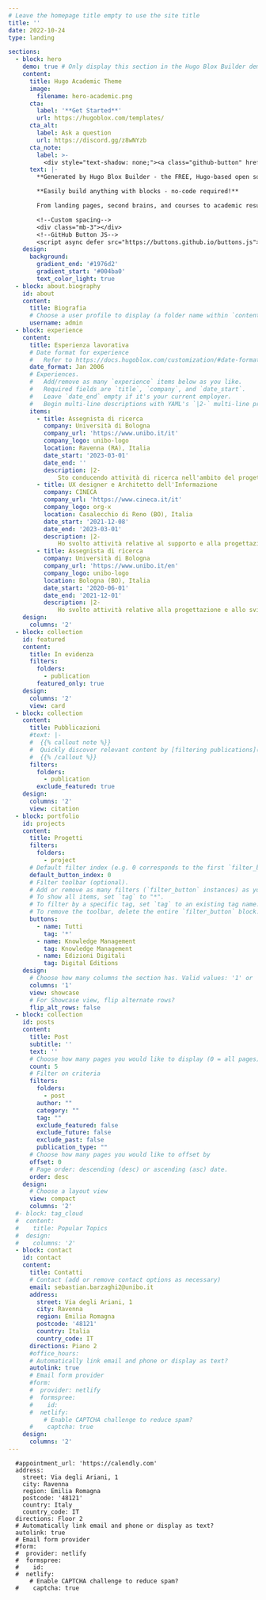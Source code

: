 ```yaml
---
# Leave the homepage title empty to use the site title
title: ''
date: 2022-10-24
type: landing

sections:
  - block: hero
    demo: true # Only display this section in the Hugo Blox Builder demo site
    content:
      title: Hugo Academic Theme
      image:
        filename: hero-academic.png
      cta:
        label: '**Get Started**'
        url: https://hugoblox.com/templates/
      cta_alt:
        label: Ask a question
        url: https://discord.gg/z8wNYzb
      cta_note:
        label: >-
          <div style="text-shadow: none;"><a class="github-button" href="https://github.com/HugoBlox/hugo-blox-builder" data-icon="octicon-star" data-size="large" data-show-count="true" aria-label="Star">Star Hugo Blox Builder</a></div><div style="text-shadow: none;"><a class="github-button" href="https://github.com/HugoBlox/theme-academic-cv" data-icon="octicon-star" data-size="large" data-show-count="true" aria-label="Star">Star the Academic template</a></div>
      text: |-
        **Generated by Hugo Blox Builder - the FREE, Hugo-based open source website builder trusted by 500,000+ sites.**

        **Easily build anything with blocks - no-code required!**

        From landing pages, second brains, and courses to academic resumés, conferences, and tech blogs.

        <!--Custom spacing-->
        <div class="mb-3"></div>
        <!--GitHub Button JS-->
        <script async defer src="https://buttons.github.io/buttons.js"></script>
    design:
      background:
        gradient_end: '#1976d2'
        gradient_start: '#004ba0'
        text_color_light: true
  - block: about.biography
    id: about
    content:
      title: Biografia
      # Choose a user profile to display (a folder name within `content/authors/`)
      username: admin
  - block: experience
    content:
      title: Esperienza lavorativa
      # Date format for experience
      #   Refer to https://docs.hugoblox.com/customization/#date-format
      date_format: Jan 2006
      # Experiences.
      #   Add/remove as many `experience` items below as you like.
      #   Required fields are `title`, `company`, and `date_start`.
      #   Leave `date_end` empty if it's your current employer.
      #   Begin multi-line descriptions with YAML's `|2-` multi-line prefix.
      items:
        - title: Assegnista di ricerca
          company: Università di Bologna
          company_url: 'https://www.unibo.it/it'
          company_logo: unibo-logo
          location: Ravenna (RA), Italia
          date_start: '2023-03-01'
          date_end: ''
          description: |2-
              Sto conducendo attività di ricerca nell'ambito del progetto "CHANGES" (PE5 del PNRR), concentrandomi sullo sviluppo di un linguaggio operativo comune (metodologie, standard, pratiche operative) per la rappresentazione e gestione dei dati tra le entità coinvolte a vario titolo nei processi di restauro, conservazione, manutenzione e gestione del patrimonio culturale.
        - title: UX designer e Architetto dell'Informazione
          company: CINECA
          company_url: 'https://www.cineca.it/it'
          company_logo: org-x
          location: Casalecchio di Reno (BO), Italia
          date_start: '2021-12-08'
          date_end: '2023-03-01'
          description: |2-
              Ho svolto attività relative al supporto e alla progettazione di portali e siti web complessi e di grandi dimensioni, per università e istituzioni di ricerca. In particolare, mi sono concentrato su raccolta dei requisiti, architettura dell'informazione, modellazione dei contenuti, creazione di wireframe, supporto allo sviluppo, controllo qualità, test di accessibilità e usabilità, redazione della documentazione, formazione dei clienti e gestione ordinaria dei ticket di supporto aperti dai clienti.
        - title: Assegnista di ricerca
          company: Università di Bologna
          company_url: 'https://www.unibo.it/en'
          company_logo: unibo-logo
          location: Bologna (BO), Italia
          date_start: '2020-06-01'
          date_end: '2021-12-01'
          description: |2-
              Ho svolto attività relative alla progettazione e allo sviluppo di un'edizione digitale delle opere di Aldo Moro. In particolare, mi sono concentrato su modellazione dei dati, architettura dell'informazione, analisi dei dati, sviluppo web, data wrangling, design UX, gestione del progetto, redazione della documentazione, supervisione e formazione.
    design:
      columns: '2'
  - block: collection
    id: featured
    content:
      title: In evidenza
      filters:
        folders:
          - publication
        featured_only: true
    design:
      columns: '2'
      view: card
  - block: collection
    content:
      title: Pubblicazioni
      #text: |-
      #  {{% callout note %}}
      #  Quickly discover relevant content by [filtering publications](./publication/).
      #  {{% /callout %}}
      filters:
        folders:
          - publication
        exclude_featured: true
    design:
      columns: '2'
      view: citation
  - block: portfolio
    id: projects
    content:
      title: Progetti
      filters:
        folders:
          - project
      # Default filter index (e.g. 0 corresponds to the first `filter_button` instance below).
      default_button_index: 0
      # Filter toolbar (optional).
      # Add or remove as many filters (`filter_button` instances) as you like.
      # To show all items, set `tag` to "*".
      # To filter by a specific tag, set `tag` to an existing tag name.
      # To remove the toolbar, delete the entire `filter_button` block.
      buttons:
        - name: Tutti
          tag: '*'
        - name: Knowledge Management
          tag: Knowledge Management
        - name: Edizioni Digitali
          tag: Digital Editions
    design:
      # Choose how many columns the section has. Valid values: '1' or '2'.
      columns: '1'
      view: showcase
      # For Showcase view, flip alternate rows?
      flip_alt_rows: false
  - block: collection
    id: posts
    content:
      title: Post
      subtitle: ''
      text: ''
      # Choose how many pages you would like to display (0 = all pages)
      count: 5
      # Filter on criteria
      filters:
        folders:
          - post
        author: ""
        category: ""
        tag: ""
        exclude_featured: false
        exclude_future: false
        exclude_past: false
        publication_type: ""
      # Choose how many pages you would like to offset by
      offset: 0
      # Page order: descending (desc) or ascending (asc) date.
      order: desc
    design:
      # Choose a layout view
      view: compact
      columns: '2'
  #- block: tag_cloud
  #  content:
  #    title: Popular Topics
  #  design:
  #    columns: '2'
  - block: contact
    id: contact
    content:
      title: Contatti
      # Contact (add or remove contact options as necessary)
      email: sebastian.barzaghi2@unibo.it
      address:
        street: Via degli Ariani, 1
        city: Ravenna
        region: Emilia Romagna
        postcode: '48121'
        country: Italia
        country_code: IT
      directions: Piano 2
      #office_hours:
      # Automatically link email and phone or display as text?
      autolink: true
      # Email form provider
      #form:
      #  provider: netlify
      #  formspree:
      #    id:
      #  netlify:
          # Enable CAPTCHA challenge to reduce spam?
      #    captcha: true
    design:
      columns: '2'
---
```

      #appointment_url: 'https://calendly.com'
      address:
        street: Via degli Ariani, 1
        city: Ravenna
        region: Emilia Romagna
        postcode: '48121'
        country: Italy
        country_code: IT
      directions: Floor 2
      # Automatically link email and phone or display as text?
      autolink: true
      # Email form provider
      #form:
      #  provider: netlify
      #  formspree:
      #    id:
      #  netlify:
          # Enable CAPTCHA challenge to reduce spam?
      #    captcha: true